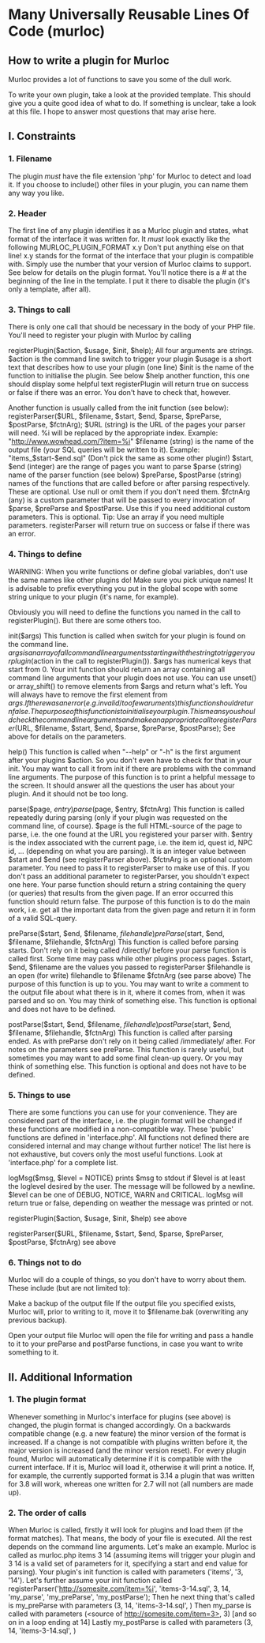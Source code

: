 # Many Universally Reusable Lines Of Code (murloc)

## How to write a plugin for Murloc

Murloc provides a lot of functions to save you some of the dull work.

To write your own plugin, take a look at the provided template. This should
give you a quite good idea of what to do. If something is unclear, take a look
at this file. I hope to answer most questions that may arise here.

## I. Constraints

### 1. Filename

The plugin _must_ have the file extension 'php' for Murloc to detect and load it.
If you choose to include() other files in your plugin, you can name them any
way you like.

### 2. Header

The first line of any plugin identifies it as a Murloc plugin and states, what
format of the interface it was written for. It _must_ look exactly like the following
MURLOC_PLUGIN_FORMAT x.y
Don't put anything else on that line!
x.y stands for the format of the interface that your plugin is compatible
with. Simply use the number that your version of Murloc claims to support.
See below for details on the plugin format.
You'll notice there is a # at the beginning of the line in the template. I put
it there to disable the plugin (it's only a template, after all).

### 3. Things to call

There is only one call that should be necessary in the body of your PHP file.
You'll need to register your plugin with Murloc by calling

registerPlugin($action, $usage, $init, $help);
All four arguments are strings.
$action is the command line switch to trigger your plugin
$usage is a short text that describes how to use your plugin (one line)
$init is the name of the function to initialise the plugin. See below
$help another function, this one should display some helpful text
registerPlugin will return true on success or false if there was an error. You
don't have to check that, however.

Another function is usually called from the init function (see below):
registerParser($URL, $filename, $start, $end, $parse, $preParse, $postParse, $fctnArg);
$URL (string) is the URL of the pages your parser will need. %i will be
  replaced by the appropriate index. Example: "http://www.wowhead.com/?item=%i"
$filename (string) is the name of the output file (your SQL queries will be
  written to it). Example: "items_$start-$end.sql" (Don't pick the same as
  some other plugin!)
$start, $end (integer) are the range of pages you want to parse
$parse (string) name of the parser function (see below)
$preParse, $postParse (string) names of the functions that are called before
  or after parsing respectively. These are optional. Use null or omit them if
  you don't need them.
$fctnArg (any) is a custom parameter that will be passed to every invocation
  of $parse, $preParse and $postParse. Use this if you need additional custom
  parameters. This is optional.
  Tip: Use an array if you need multiple parameters.
registerParser will return true on success or false if there was an error.

### 4. Things to define

WARNING: When you write functions or define global variables, don't use the
same names like other plugins do! Make sure you pick unique names!
It is advisable to prefix everything you put in the global scope with some
string unique to your plugin (it's name, for example).

Obviously you will need to define the functions you named in the call to
registerPlugin(). But there are some others too.

init($args)
This function is called when switch for your plugin is found on the command
line.
$args is an array of all command line arguments starting with the string
to trigger your plugin ($action in the call to registerPlugin()). $args has
numerical keys that start from 0.
Your init function should return an array containing all command line
arguments that your plugin does not use. You can use unset() or array_shift()
to remove elements from $args and return what's left. You will always have to
remove the first element from $args.
If there was an error (e.g. invalid/too few aruments) this function should
return false.
The purpose of this function is to initialise your plugin. This means you
should check the command line arguments and make an appropriate call to
registerParser($URL, $filename, $start, $end, $parse, $preParse, $postParse);
See above for details on the parameters.

help()
This function is called when "--help" or "-h" is the first argument after your
plugins $action. So you don't even have to check for that in your init.
You may want to call it from init if there are problems with the command line
arguments.
The purpose of this function is to print a helpful message to the screen. It
should answer all the questions the user has about your plugin. And it should not
be too long.

parse($page, $entry)
parse($page, $entry, $fctnArg)
This function is called repeatedly during parsing (only if your plugin was requested
on the command line, of course).
$page is the full HTML-source of the page to parse, i.e. the one found at the
  URL you registered your parser with.
$entry is the index associated with the current page, i.e. the item id, quest
  id, NPC id, ... (depending on what you are parsing). It is an integer value
  between $start and $end (see registerParser above).
$fctnArg is an optional custom parameter. You need to pass it to
  registerParser to make use of this. If you don't pass an additional
  parameter to registerParser, you shouldn't expect one here.
Your parse function should return a string containing the query (or queries)
that results from the given page.
If an error occurred this function should return false.
The purpose of this function is to do the main work, i.e. get all the important
data from the given page and return it in form of a valid SQL-query.

preParse($start, $end, $filename, $filehandle)
preParse($start, $end, $filename, $filehandle, $fctnArg)
This function is called before parsing starts. Don't rely on it being called
/directly/ before your parse function is called first. Some time may pass
while other plugins process pages.
$start, $end, $filename are the values you passed to registerParser
$filehandle is an open (for write) filehandle to $filename
$fctnArg (see parse above)
The purpose of this function is up to you. You may want to write a comment to
the output file about what there is in it, where it comes from, when it was
parsed and so on. You may think of something else.
This function is optional and does not have to be defined.

postParse($start, $end, $filename, $filehandle)
postParse($start, $end, $filename, $filehandle, $fctnArg)
This function is called after parsing ended. As with preParse don't rely on it
being called /immediately/ after.
For notes on the parameters see preParse.
This function is rarely useful, but sometimes you may want to add some final
clean-up query. Or you may think of something else.
This function is optional and does not have to be defined.

### 5. Things to use

There are some functions you can use for your convenience. They are considered
part of the interface, i.e. the plugin format will be changed if these
functions are modified in a non-compatible way.
These 'public' functions are defined in 'interface.php'. All functions not
defined there are considered internal and may change without further notice!
The list here is not exhaustive, but covers only the most useful functions.
Look at 'interface.php' for a complete list.

logMsg($msg, $level = NOTICE)
prints $msg to stdout if $level is at least the loglevel desired by the user.
The message will be followed by a newline.
$level can be one of DEBUG, NOTICE, WARN and CRITICAL.
logMsg will return true or false, depending on weather the message was printed
or not.

registerPlugin($action, $usage, $init, $help)
see above

registerParser($URL, $filename, $start, $end, $parse, $preParser, $postParse, $fctnArg)
see above

### 6. Things not to do

Murloc will do a couple of things, so you don't have to worry about them.
These include (but are not limited to):

Make a backup of the output file
If the output file you specified exists, Murloc will, prior to writing to
it, move it to $filename.bak (overwriting any previous backup).

Open your output file
Murloc will open the file for writing and pass a handle to it to your preParse
and postParse functions, in case you want to write something to it.

## II. Additional Information

### 1. The plugin format

Whenever something in Murloc's interface for plugins (see above) is changed,
the plugin format is changed accordingly.
On a backwards compatible change (e.g. a new feature) the minor version of the
format is increased.
If a change is not compatible with plugins written before it, the major
version is increased (and the minor version reset).
For every plugin found, Murloc will automatically determine if it is
compatible with the current interface. If it is, Murloc will load it,
otherwise it will print a notice.
If, for example, the currently supported format is 3.14 a plugin that was
written for 3.8 will work, whereas one written for 2.7 will not (all numbers
are made up).

### 2. The order of calls

When Murloc is called, firstly it will look for plugins and load them (if the
format matches). That means, the body of your file is executed.
All the rest depends on the command line arguments.
Let's make an example. Murloc is called as
murloc.php items 3 14
(assuming items will trigger your plugin and 3 14 is a valid set of parameters
for it, specifying a start and end value for parsing).
Your plugin's init function is called with parameters ('items', '3, '14').
Let's further assume your init function called
registerParser('http://somesite.com/item=%i', 'items-3-14.sql', 3, 14,
  'my_parse', 'my_preParse', 'my_postParse');
Then he next thing that's called is my_preParse with parameters 
  (3, 14, 'items-3-14.sql', <some handle>)
Then my_parse is called with parameters 
  (<source of http://somesite.com/item=3>, 3)
[and so on in a loop ending at 14]
Lastly my_postParse is called with parameters
  (3, 14, 'items-3-14.sql', <some handle>)
